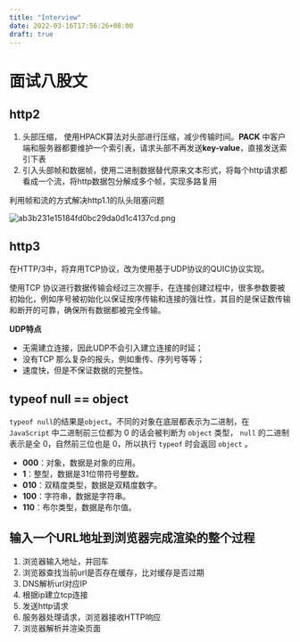 ```yaml
---
title: "Interview"
date: 2022-03-16T17:56:26+08:00
draft: true
---
```








# 面试八股文



## http2



1. 头部压缩， 使用HPACK算法对头部进行压缩，减少传输时间。**PACK** 中客户端和服务器都要维护一个索引表，请求头部不再发送**key-value**，直接发送索引下表
2. 引入头部帧和数据帧，使用二进制数据替代原来文本形式，将每个http请求都看成一个流，将http数据包分解成多个帧，实现多路复用



利用帧和流的方式解决http1.1的队头阻塞问题



![ab3b231e15184fd0bc29da0d1c4137cd.png](https://p1-juejin.byteimg.com/tos-cn-i-k3u1fbpfcp/4bedd30bc5d04ddb8cab1a39ede60785~tplv-k3u1fbpfcp-watermark.image?)



## http3



在HTTP/3中，将弃用TCP协议，改为使用基于UDP协议的QUIC协议实现。

使用TCP 协议进行数据传输会经过三次握手，在连接创建过程中，很多参数要被初始化，例如序号被初始化以保证按序传输和连接的强壮性，其目的是保证数传输和断开的可靠，确保所有数据都被完全传输。



**UDP特点**

- 无需建立连接，因此UDP不会引入建立连接的时延；
- 没有TCP 那么复杂的报头，例如重传、序列号等等；
- 速度快，但是不保证数据的完整性。





## typeof null == object



`typeof null`的结果是`object`。不同的对象在底层都表示为二进制，在 `JavaScript` 中二进制前三位都为 0 的话会被判断为 `object` 类型， `null` 的二进制表示是全 0，自然前三位也是 0，所以执行 `typeof` 时会返回 `object` 。

- **000**：对象，数据是对象的应用。
- **1**：整型，数据是31位带符号整数。
- **010**：双精度类型，数据是双精度数字。
- **100**：字符串，数据是字符串。
- **110**：布尔类型，数据是布尔值。



## 输入一个URL地址到浏览器完成渲染的整个过程



1. 浏览器输入地址，并回车
2. 浏览器查找当前url是否存在缓存，比对缓存是否过期
3. DNS解析url对应IP
4. 根据ip建立tcp连接
5. 发送http请求
6. 服务器处理请求，浏览器接收HTTP响应
7. 浏览器解析并渲染页面
